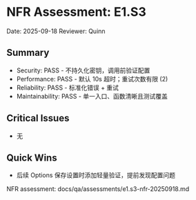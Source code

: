 # NFR Assessment: E1.S3

Date: 2025-09-18
Reviewer: Quinn

## Summary

- Security: PASS - 不持久化密钥，调用前验证配置
- Performance: PASS - 默认 10s 超时；重试次数有限 (2)
- Reliability: PASS - 标准化错误 + 重试
- Maintainability: PASS - 单一入口、函数清晰且测试覆盖

## Critical Issues

- 无

## Quick Wins

- 后续 Options 保存设置时添加轻量验证，提前发现配置问题

NFR assessment: docs/qa/assessments/e1.s3-nfr-20250918.md
